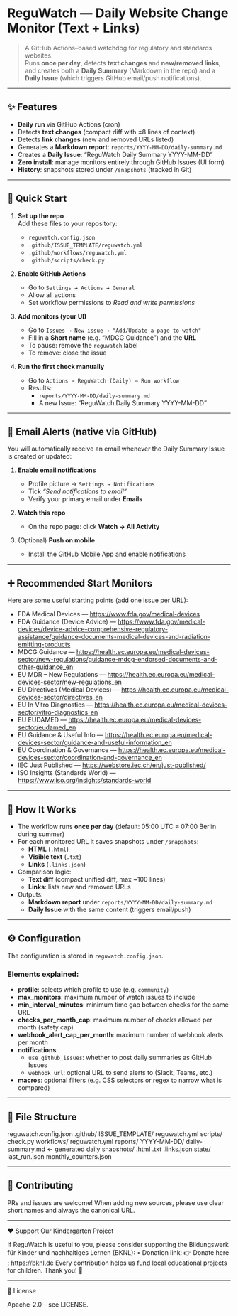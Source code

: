 # ReguWatch — Daily Website Change Monitor (Text + Links)

> A GitHub Actions–based watchdog for regulatory and standards websites.  
> Runs **once per day**, detects **text changes** and **new/removed links**, and creates both a **Daily Summary** (Markdown in the repo) and a **Daily Issue** (which triggers GitHub email/push notifications).

---

## ✨ Features

- **Daily run** via GitHub Actions (cron)
- Detects **text changes** (compact diff with ±8 lines of context)
- Detects **link changes** (new and removed URLs listed)
- Generates a **Markdown report**: `reports/YYYY-MM-DD/daily-summary.md`
- Creates a **Daily Issue**: “ReguWatch Daily Summary YYYY-MM-DD”
- **Zero install**: manage monitors entirely through GitHub Issues (UI form)
- **History**: snapshots stored under `/snapshots` (tracked in Git)

---

## 🚀 Quick Start

1. **Set up the repo**  
   Add these files to your repository:  
   - `reguwatch.config.json`  
   - `.github/ISSUE_TEMPLATE/reguwatch.yml`  
   - `.github/workflows/reguwatch.yml`  
   - `.github/scripts/check.py`

2. **Enable GitHub Actions**  
   - Go to `Settings → Actions → General`  
   - Allow all actions  
   - Set workflow permissions to *Read and write permissions*

3. **Add monitors (your UI)**  
   - Go to `Issues → New issue → "Add/Update a page to watch"`  
   - Fill in a **Short name** (e.g. “MDCG Guidance”) and the **URL**  
   - To pause: remove the `reguwatch` label  
   - To remove: close the issue

4. **Run the first check manually**  
   - Go to `Actions → ReguWatch (Daily) → Run workflow`  
   - Results:  
     - `reports/YYYY-MM-DD/daily-summary.md`  
     - A new Issue: “ReguWatch Daily Summary YYYY-MM-DD”

---

## 🔔 Email Alerts (native via GitHub)

You will automatically receive an email whenever the Daily Summary Issue is created or updated:

1. **Enable email notifications**  
   - Profile picture → `Settings → Notifications`  
   - Tick *“Send notifications to email”*  
   - Verify your primary email under **Emails**

2. **Watch this repo**  
   - On the repo page: click **Watch → All Activity**

3. (Optional) **Push on mobile**  
   - Install the GitHub Mobile App and enable notifications

---

## ➕ Recommended Start Monitors

Here are some useful starting points (add one issue per URL):

- FDA Medical Devices — https://www.fda.gov/medical-devices  
- FDA Guidance (Device Advice) — https://www.fda.gov/medical-devices/device-advice-comprehensive-regulatory-assistance/guidance-documents-medical-devices-and-radiation-emitting-products  
- MDCG Guidance — https://health.ec.europa.eu/medical-devices-sector/new-regulations/guidance-mdcg-endorsed-documents-and-other-guidance_en  
- EU MDR – New Regulations — https://health.ec.europa.eu/medical-devices-sector/new-regulations_en  
- EU Directives (Medical Devices) — https://health.ec.europa.eu/medical-devices-sector/directives_en  
- EU In Vitro Diagnostics — https://health.ec.europa.eu/medical-devices-sector/vitro-diagnostics_en  
- EU EUDAMED — https://health.ec.europa.eu/medical-devices-sector/eudamed_en  
- EU Guidance & Useful Info — https://health.ec.europa.eu/medical-devices-sector/guidance-and-useful-information_en  
- EU Coordination & Governance — https://health.ec.europa.eu/medical-devices-sector/coordination-and-governance_en  
- IEC Just Published — https://webstore.iec.ch/en/just-published/  
- ISO Insights (Standards World) — https://www.iso.org/insights/standards-world  

---

## 🧠 How It Works

- The workflow runs **once per day** (default: 05:00 UTC ≈ 07:00 Berlin during summer)  
- For each monitored URL it saves snapshots under `/snapshots`:  
  - **HTML** (`.html`)  
  - **Visible text** (`.txt`)  
  - **Links** (`.links.json`)  
- Comparison logic:  
  - **Text diff** (compact unified diff, max ~100 lines)  
  - **Links**: lists new and removed URLs  
- Outputs:  
  - **Markdown report** under `reports/YYYY-MM-DD/daily-summary.md`  
  - **Daily Issue** with the same content (triggers email/push)

---

## ⚙️ Configuration

The configuration is stored in `reguwatch.config.json`.  

### Elements explained:
- **profile**: selects which profile to use (e.g. `community`)  
- **max_monitors**: maximum number of watch issues to include  
- **min_interval_minutes**: minimum time gap between checks for the same URL  
- **checks_per_month_cap**: maximum number of checks allowed per month (safety cap)  
- **webhook_alert_cap_per_month**: maximum number of webhook alerts per month  
- **notifications**:  
  - `use_github_issues`: whether to post daily summaries as GitHub Issues  
  - `webhook_url`: optional URL to send alerts to (Slack, Teams, etc.)  
- **macros**: optional filters (e.g. CSS selectors or regex to narrow what is compared)

---

## 🧩 File Structure

reguwatch.config.json
.github/
  ISSUE_TEMPLATE/
    reguwatch.yml
  scripts/
    check.py
  workflows/
    reguwatch.yml
reports/
  YYYY-MM-DD/
    daily-summary.md   ← generated daily
snapshots/
  <hash>.html
  <hash>.txt
  <hash>.links.json
state/
  last_run.json
  monthly_counters.json

---

## 🤝 Contributing

PRs and issues are welcome!
When adding new sources, please use clear short names and always the canonical URL.

---

❤️ Support Our Kindergarten Project

If ReguWatch is useful to you, please consider supporting the
Bildungswerk für Kinder und nachhaltiges Lernen (BKNL):
	•	Donation link: 👉 Donate here : https://bknl.de
Every contribution helps us fund local educational projects for children. Thank you! 🙏

---

📜 License

Apache-2.0 – see LICENSE.
